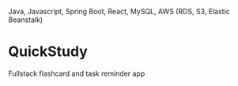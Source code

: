 Java, Javascript, Spring Boot, React, MySQL, AWS (RDS, S3, Elastic Beanstalk)
# QuickStudy
Fullstack flashcard and task reminder app
